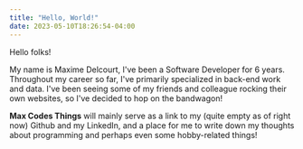 ```yaml
---
title: "Hello, World!"
date: 2023-05-10T18:26:54-04:00
---
```

Hello folks! 

My name is Maxime Delcourt, I've been a Software Developer for 6 years. Throughout my career so far, I've primarily specialized in back-end work and data. I've been seeing some of my friends and colleague rocking their own websites, so I've decided to hop on the bandwagon!

**Max Codes Things** will mainly serve as a link to my (quite empty as of right now) Github and my LinkedIn, and a place for me to write down my thoughts about programming and perhaps even some hobby-related things!